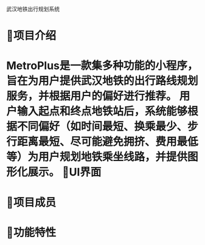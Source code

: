 武汉地铁出行规划系统<br>

📖项目介绍<br>
===
MetroPlus是一款集多种功能的小程序，旨在为用户提供武汉地铁的出行路线规划服务，并根据用户的偏好进行推荐。
用户输入起点和终点地铁站后，系统能够根据不同偏好（如时间最短、换乘最少、步行距离最短、尽可能避免拥挤、费用最低等）为用户规划地铁乘坐线路，并提供图形化展示。
📱UI界面<br>
===
🤝项目成员<br>
===
🚀功能特性<br>
===

